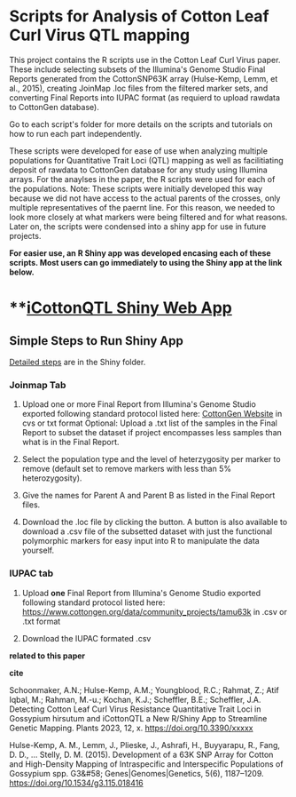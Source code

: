 # Scripts for Analysis of Cotton Leaf Curl Virus QTL mapping

This project contains the R scripts use in the Cotton Leaf Curl Virus paper.  These include selecting subsets of the Illumina's Genome Studio Final Reports generated from the CottonSNP63K array (Hulse-Kemp, Lemm, et al., 2015), creating JoinMap .loc files from the filtered marker sets, and converting Final Reports into IUPAC format (as requierd to upload rawdata to CottonGen database).  

Go to each script's folder for more details on the scripts and tutorials on how to run each part independently.

These scripts were developed for ease of use when analyzing multiple populations for Quantitative Trait Loci (QTL) mapping as well as facilitiating deposit of rawdata to CottonGen database for any study using Illumina arrays. For the anaylses in the paper, the R scripts were used for each of the populations.  Note: These scripts were initially developed this way because we did not have access to the actual parents of the crosses, only multiple representatives of the paernt line.  For this reason, we needed to look more closely at what markers were being filtered and for what reasons.  Later on, the scripts were condensed into a shiny app for use in future projects. 

**For easier use, an R Shiny app was developed encasing each of these scripts. Most users can go immediately to using the Shiny app at the link below.** 

# **[iCottonQTL Shiny Web App](https://gbru-ars.shinyapps.io/iCottonQTL/)

## Simple Steps to Run Shiny App

[Detailed steps](https://github.com/USDA-ARS-GBRU/Cotton_CottonLeafCurlVirus_QTLmapping/tree/main/Shiny) are in the Shiny folder.

### Joinmap Tab

1. Upload one or more Final Report from Illumina's Genome Studio exported following standard protocol listed here: [CottonGen Website](https://www.cottongen.org/data/community_projects/tamu63k) in cvs or txt format
             Optional: Upload a .txt list of the samples in the Final Report to subset the dataset if project encompasses less samples than what is in the Final Report.

2. Select the population type and the level of heterzygosity per marker to remove (default set to remove markers with less than 5% heterozygosity).

3. Give the names for Parent A and Parent B as listed in the Final Report files.

4.  Download the .loc file by clicking the button.  A button is also available to download a .csv file of the subsetted dataset with just the functional polymorphic markers for easy input into R to manipulate the data yourself.


### IUPAC tab

1. Upload **one** Final Report from Illumina's Genome Studio exported following standard protocol listed here: https://www.cottongen.org/data/community_projects/tamu63k in .csv or .txt format

2.  Download the IUPAC formated .csv


**related to this paper**

**cite**

Schoonmaker, A.N.; Hulse-Kemp, A.M.; Youngblood, R.C.; Rahmat, Z.; Atif Iqbal, M.; Rahman, M.-u.; Kochan, K.J.; Scheffler, B.E.; Scheffler, J.A. Detecting Cotton Leaf Curl Virus Resistance Quantitative Trait Loci in Gossypium hirsutum and iCottonQTL a New R/Shiny App to Streamline Genetic Mapping. Plants 2023, 12, x. https://doi.org/10.3390/xxxxx


Hulse-Kemp, A. M., Lemm, J., Plieske, J., Ashrafi, H., Buyyarapu, R., Fang, D. D., … Stelly, D. M. (2015). Development of a 63K SNP Array for Cotton and High-Density Mapping of Intraspecific and Interspecific Populations of Gossypium spp. G3&amp;#58; Genes|Genomes|Genetics, 5(6), 1187–1209. https://doi.org/10.1534/g3.115.018416
